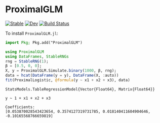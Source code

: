
<!-- README.md is generated from docs/src/index.md. Please edit that file and rebuild with `cd docs/ && julia make_readme.jl`-->



<a id='ProximalGLM'></a>

<a id='ProximalGLM-1'></a>

# ProximalGLM


[![Stable](https://img.shields.io/badge/docs-stable-blue.svg)](https://aaronpeikert.github.io/ProximalGLM.jl/stable/) [![Dev](https://img.shields.io/badge/docs-dev-blue.svg)](https://aaronpeikert.github.io/ProximalGLM.jl/dev/) [![Build Status](https://github.com/aaronpeikert/ProximalGLM.jl/actions/workflows/CI.yml/badge.svg?branch=main)](https://github.com/aaronpeikert/ProximalGLM.jl/actions/workflows/CI.yml?query=branch%3Amain)


To install `ProximalGLM.jl`:


```julia
import Pkg; Pkg.add("ProximalGLM")
```


```julia
using ProximalGLM
using DataFrames, StableRNGs
rng = StableRNG(1);
β = [0.5, 0, 0];
X, y = ProximalGLM.Simulate.binary(1000, β, rng);
data = hcat(DataFrame(y = y), DataFrame(X, :auto))
fit(ProximalLogistic, @formula(y ~ x1 + x2 + x3), data)
```


```
StatsModels.TableRegressionModel{Vector{Float64}, Matrix{Float64}}

y ~ 1 + x1 + x2 + x3

Coefficients:
[0.053870028543423654, 0.3574127319731785, 0.018140411604904646, -0.10165568766659819]
```


